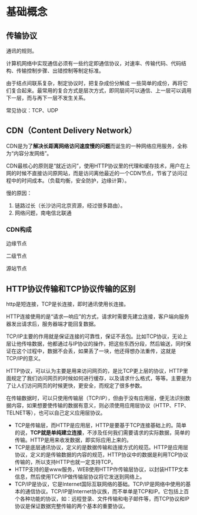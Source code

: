 # 基础概念

## 传输协议

通讯的规则。

计算机网络中实现通信必须有一些约定即通信协议，对速率、传输代码、代码结构、传输控制步骤、出错控制等制定标准。

由于结点间联系复杂，制定协议时，把复杂成份分解成 一些简单的成份，再将它们复合起来。最常用的复合方式是层次方式，即同层间可以通信、上一层可以调用下一层，而与再下一层不发生关系。

常见协议：TCP、UDP

## CDN（Content Delivery Network）

CDN是为了**解决长距离网络访问速度慢的问题**而诞生的一种网络应用服务，全称为“内容分发网络”。

CDN最核心的原则是“就近访问”，使用HTTP协议里的代理和缓存技术，用户在上网的时候不直接访问原网站，而是访问离他最近的一个CDN节点，节省了访问过程中的时间成本。（负载均衡，安全防护，边缘计算）。

慢的原因：

1. 链路过长（长沙访问北京资源，经过很多路由）。
2. 网络问题，南电信北联通

### CDN构成

边缘节点

二级节点

源站节点

## HTTP协议传输和TCP协议传输的区别

http是短连接，TCP是长连接，即时通讯使用长连接。

HTTP连接使用的是“请求—响应”的方式，请求时需要先建立连接，客户端向服务器发出请求后，服务器端才能回复数据。

TCP/IP主要的作用就是保证连接的可靠性，保证不丢包。比如TCP协议，无论上层让他传啥数据，他都通过与IP协议的操作，把这些东西分段，然后输送，同时保证在这个过程中，数据不会丢，如果丢了一块，他还得想办法重传，这就是TCP/IP的意义。

HTTP协议，可以认为主要是用来访问网页的，是比TCP更上层的协议，HTTP里面规定了我们访问网页的时候如何进行缓存，以及请求什么格式，等等。主要是为了让人们访问网页的时候更快，更安全，而规定了很多参数。

在传输数据时，可以只使用传输层（TCP/IP），但由于没有应用层，便无法识别数据内容，如果想要使传输的数据有意义，则必须使用应用层协议（HTTP、FTP、TELNET等），也可以自己定义应用层协议。

- TCP是传输层，而HTTP是应用层，HTTP是要基于TCP连接基础上的。简单的说，**TCP就是单纯建立连接**，不涉及任何我们需要请求的实际数据，简单的传输。HTTP是用来收发数据，即实际应用上来的。
- TCP是底层通讯协议，定义的是数据传输和连接方式的规范。HTTP是应用层协议，定义的是传输数据的内容的规范，HTTP协议中的数据是利用TCP协议传输的，所以支持HTTP也就一定支持TCP。
- HTTP支持的是www服务，WEB使用HTTP作传输层协议，以封装HTTP文本信息，然后使用TCP/IP做传输层协议将它发送到网络上。
- TCP/IP是协议，它是Internet国际互联网络的基础。TCP/IP是网络中使用的基本的通信协议。TCP/IP是Internet协议族，而不单单是TCP和IP。它包括上百个各种功能的协议，如：远程登录、文件传输和电子邮件等，而TCP协议和IP协议是保证数据完整传输的两个基本的重要协议。

